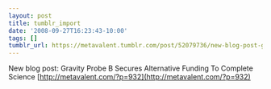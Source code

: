 ```yaml
---
layout: post
title: tumblr_import
date: '2008-09-27T16:23:43-10:00'
tags: []
tumblr_url: https://metavalent.tumblr.com/post/52079736/new-blog-post-gravity-probe-b-secures-alternative
---
```

New blog post: Gravity Probe B Secures Alternative Funding To Complete Science [http://metavalent.com/?p=932](http://metavalent.com/?p=932)

